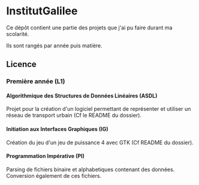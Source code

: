 # InstitutGalilee

Ce dépôt contient une partie des projets que j'ai pu faire durant ma scolarité.

Ils sont rangés par année puis matière.

## Licence

### Première année (L1)

#### Algorithmique des Structures de Données Linéaires (ASDL)
Projet pour la création d'un logiciel permettant de représenter et utiliser un réseau de transport urbain (Cf le README du dossier). 

#### Initiation aux Interfaces Graphiques (IG)
Création du jeu d'un jeu de puissance 4 avec GTK (Cf README du dossier).

#### Programmation Impérative (PI)
Parsing de fichiers binaire et alphabetiques contenant des données. Conversion également de ces fichiers.
